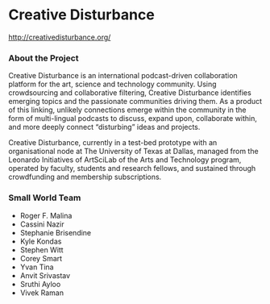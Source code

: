 # Creative Disturbance

http://creativedisturbance.org/

### About the Project

Creative Disturbance is an international podcast-driven collaboration platform for the art, science and technology community. Using crowdsourcing and collaborative filtering, Creative Disturbance identifies emerging topics and the passionate communities driving them. As a product of this linking, unlikely connections emerge within the community in the form of multi-lingual podcasts to discuss, expand upon, collaborate within, and more deeply connect “disturbing” ideas and projects.

Creative Disturbance, currently in a test-bed prototype with an organisational node at The University of Texas at Dallas, managed from the Leonardo Initiatives of ArtSciLab of the Arts and Technology program, operated by faculty, students and research fellows, and sustained through crowdfunding and membership subscriptions.

### Small World Team

* Roger F. Malina
* Cassini Nazir
* Stephanie Brisendine
* Kyle Kondas
* Stephen Witt
* Corey Smart
* Yvan Tina
* Anvit Srivastav
* Sruthi Ayloo
* Vivek Raman
